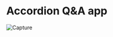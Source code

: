 # Accordion Q&A app
![Capture](https://user-images.githubusercontent.com/12228242/120767150-82a5f500-c54d-11eb-900d-6be840c8fca9.PNG)

